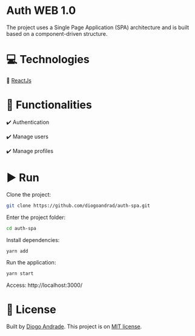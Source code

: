 # Auth WEB 1.0

The project uses a Single Page Application (SPA) architecture and is built based on a component-driven structure.

# :computer: Technologies

:small_blue_diamond: [ReactJs](https://reactjs.org/)

# :memo: Functionalities

:heavy_check_mark: Authentication

:heavy_check_mark: Manage users

:heavy_check_mark: Manage profiles

# :arrow_forward: Run

Clone the project:
```bash
git clone https://github.com/diogoandrad/auth-spa.git
```

Enter the project folder:
```bash
cd auth-spa
```

Install dependencies:
```bash
yarn add
```

Run the application:
```bash
yarn start
```

Access: http://localhost:3000/

# :closed_book: License

Built by [Diogo Andrade](https://github.com/diogoandrad).
This project is on [MIT license](./LICENSE).

